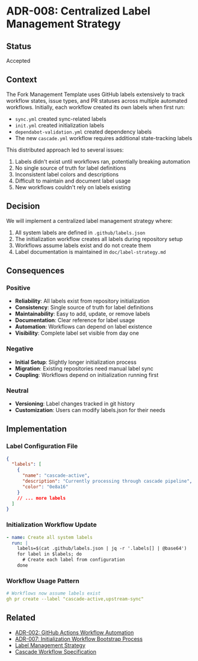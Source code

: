 # ADR-008: Centralized Label Management Strategy

## Status
Accepted

## Context
The Fork Management Template uses GitHub labels extensively to track workflow states, issue types, and PR statuses across multiple automated workflows. Initially, each workflow created its own labels when first run:

- `sync.yml` created sync-related labels
- `init.yml` created initialization labels
- `dependabot-validation.yml` created dependency labels
- The new `cascade.yml` workflow requires additional state-tracking labels

This distributed approach led to several issues:
1. Labels didn't exist until workflows ran, potentially breaking automation
2. No single source of truth for label definitions
3. Inconsistent label colors and descriptions
4. Difficult to maintain and document label usage
5. New workflows couldn't rely on labels existing

## Decision
We will implement a centralized label management strategy where:

1. All system labels are defined in `.github/labels.json`
2. The initialization workflow creates all labels during repository setup
3. Workflows assume labels exist and do not create them
4. Label documentation is maintained in `doc/label-strategy.md`

## Consequences

### Positive
- **Reliability**: All labels exist from repository initialization
- **Consistency**: Single source of truth for label definitions
- **Maintainability**: Easy to add, update, or remove labels
- **Documentation**: Clear reference for label usage
- **Automation**: Workflows can depend on label existence
- **Visibility**: Complete label set visible from day one

### Negative
- **Initial Setup**: Slightly longer initialization process
- **Migration**: Existing repositories need manual label sync
- **Coupling**: Workflows depend on initialization running first

### Neutral
- **Versioning**: Label changes tracked in git history
- **Customization**: Users can modify labels.json for their needs

## Implementation

### Label Configuration File
```json
{
  "labels": [
    {
      "name": "cascade-active",
      "description": "Currently processing through cascade pipeline",
      "color": "0e8a16"
    }
    // ... more labels
  ]
}
```

### Initialization Workflow Update
```yaml
- name: Create all system labels
  run: |
    labels=$(cat .github/labels.json | jq -r '.labels[] | @base64')
    for label in $labels; do
      # Create each label from configuration
    done
```

### Workflow Usage Pattern
```yaml
# Workflows now assume labels exist
gh pr create --label "cascade-active,upstream-sync"
```

## Related
- [ADR-002: GitHub Actions Workflow Automation](002-github-actions-automation.md)
- [ADR-007: Initialization Workflow Bootstrap Process](007-initialization-workflow-bootstrap.md)
- [Label Management Strategy](../label-strategy.md)
- [Cascade Workflow Specification](../cascade-workflow.md)
